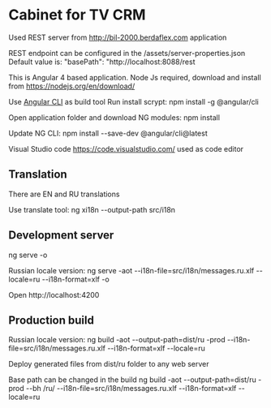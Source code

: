 # Cabinet for TV CRM

Used REST server from http://bil-2000.berdaflex.com application

REST endpoint can be configured in the /assets/server-properties.json
Default value is: 
"basePath": "http://localhost:8088/rest

This is Angular 4 based application.
Node Js required, download and install from https://nodejs.org/en/download/

Use [Angular CLI](https://github.com/angular/angular-cli) as build tool
Run install scrypt:
npm install -g @angular/cli

Open application folder and download NG modules:
npm install

Update NG CLI:
npm install --save-dev @angular/cli@latest

Visual Studio code https://code.visualstudio.com/ used as code editor

## Translation

There are EN and RU translations
 
Use translate tool:
ng xi18n --output-path src/i18n

## Development server
ng serve -o

Russian locale version:
ng serve -aot --i18n-file=src/i18n/messages.ru.xlf --locale=ru --i18n-format=xlf -o

Open http://localhost:4200

## Production build

Russian locale version:
ng build -aot --output-path=dist/ru -prod --i18n-file=src/i18n/messages.ru.xlf --i18n-format=xlf --locale=ru

Deploy generated files from dist/ru folder to any web server

Base path can be changed in the build
ng build -aot --output-path=dist/ru -prod --bh /ru/ --i18n-file=src/i18n/messages.ru.xlf --i18n-format=xlf --locale=ru



